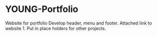 # YOUNG-Portfolio
Website for portfolio
Develop header, menu and footer.
Attached link to website 1.
Put in place holders for other projects.

